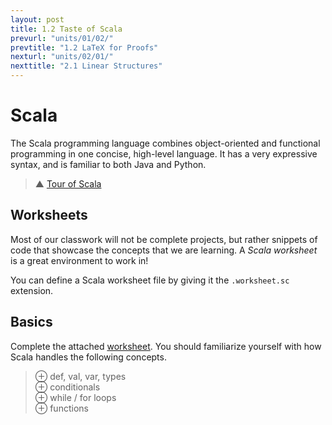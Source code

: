 ```yaml
---
layout: post
title: 1.2 Taste of Scala
prevurl: "units/01/02/"
prevtitle: "1.2 LaTeX for Proofs"
nexturl: "units/02/01/"
nexttitle: "2.1 Linear Structures"
---
```

# Scala
The Scala programming language combines object-oriented and functional programming in one concise, high-level language. It has a very expressive syntax, and is familiar to both Java and Python.

> ▲ [Tour of Scala](https://docs.scala-lang.org/tour/tour-of-scala.html)

## Worksheets
Most of our classwork will not be complete projects, but rather snippets of code that showcase the concepts that we are learning. A *Scala worksheet* is a great environment to work in!

You can define a Scala worksheet file by giving it the `.worksheet.sc` extension.

## Basics
Complete the attached [worksheet]({{site.baseurl}}/units/01/warmup.worksheet.sc). You should familiarize yourself with how Scala handles the following concepts.

> ⊕ def, val, var, types  
> ⊕ conditionals  
> ⊕ while / for loops  
> ⊕ functions

